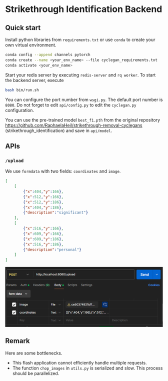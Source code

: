 # Strikethrough Identification Backend

## Quick start
Install python libraries from `requirements.txt` or use `conda` to create your own virtual environment.
```bash
conda config --append channels pytorch        
conda create --name <your_env_name> --file cyclegan_requirements.txt
conda activate <your_env_name>
```
Start your redis server by executing `redis-server` and `rq worker`.
To start the backend server, execute
```bash
bash bin/run.sh
```
You can configure the port number from `wsgi.py`. The default port number is `8080`.
Do not forget to edit `api/config.py` to edit the `cyclegan.py` configuration.

You can use the pre-trained model `best_f1.pth` from the original repository https://github.com/RaphaelaHeil/strikethrough-removal-cyclegans (strikethrough_identification) and save in `api/model`.

## APIs
### `/upload`
We use `formdata` with two fields: `coordinates` and `image`. 
```JSON
[
    [
        {"x":404,"y":166},
        {"x":512,"y":166},
        {"x":512,"y":186},
        {"x":404,"y":186},
        {"description":"significant"}
    ],
    [
        {"x":516,"y":166},
        {"x":609,"y":166},
        {"x":609,"y":186},
        {"x":516,"y":186},
        {"description":"personal"}
    ]
]
```
![alt text](image.png)

## Remark
Here are some bottlenecks.
- This flash application cannot efficiently handle multiple requests. 
- The function `chop_images` in `utils.py` is serialized and slow. This process should be parallelized.